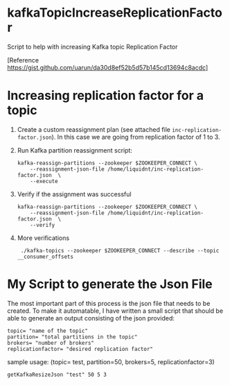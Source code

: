 # kafkaTopicIncreaseReplicationFactor
Script to help with increasing Kafka topic Replication Factor

[Reference https://gist.github.com/uarun/da30d8ef52b5d57b145cd13694c8acdc]

# Increasing replication factor for a topic

1. Create a custom reassignment plan (see attached file `inc-replication-factor.json`). In this case we are going from replication factor of 1 to 3.
2. Run Kafka partition reassignment script:

       kafka-reassign-partitions --zookeeper $ZOOKEEPER_CONNECT \
           --reassignment-json-file /home/liquidnt/inc-replication-factor.json  \
           --execute
   
3. Verify if the assignment was successful

       kafka-reassign-partitions --zookeeper $ZOOKEEPER_CONNECT \
           --reassignment-json-file /home/liquidnt/inc-replication-factor.json  \
           --verify
           
4. More verifications

        ./kafka-topics --zookeeper $ZOOKEEPER_CONNECT --describe --topic __consumer_offsets
        

# My Script to generate the Json File
The most important part of this process is the json file that needs to be created. To make it automatable, I have written a small script that should be able to generate an output consisting of the json provided:  
```
topic= "name of the topic"  
partition= "total partitions in the topic"  
brokers= "number of brokers"  
replicationfactor= "desired replication factor"  
```
       
sample usage: (topic= test, partition=50, brokers=5, replicationfactor=3)  
```
getKafkaResizeJson "test" 50 5 3
```  

